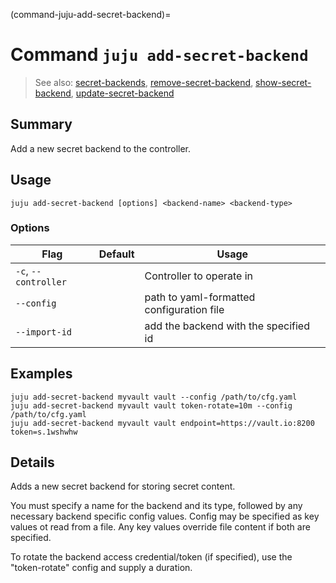 (command-juju-add-secret-backend)=
# Command `juju add-secret-backend`
> See also: [secret-backends](#secret-backends), [remove-secret-backend](#remove-secret-backend), [show-secret-backend](#show-secret-backend), [update-secret-backend](#update-secret-backend)

## Summary
Add a new secret backend to the controller.

## Usage
```juju add-secret-backend [options] <backend-name> <backend-type>```

### Options
| Flag | Default | Usage |
| --- | --- | --- |
| `-c`, `--controller` |  | Controller to operate in |
| `--config` |  | path to yaml-formatted configuration file |
| `--import-id` |  | add the backend with the specified id |

## Examples

    juju add-secret-backend myvault vault --config /path/to/cfg.yaml
    juju add-secret-backend myvault vault token-rotate=10m --config /path/to/cfg.yaml
    juju add-secret-backend myvault vault endpoint=https://vault.io:8200 token=s.1wshwhw


## Details

Adds a new secret backend for storing secret content.

You must specify a name for the backend and its type,
followed by any necessary backend specific config values.
Config may be specified as key values ot read from a file.
Any key values override file content if both are specified.

To rotate the backend access credential/token (if specified), use
the "token-rotate" config and supply a duration.